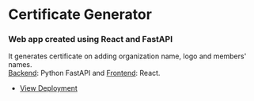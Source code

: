 # Certificate Generator
### Web app created using React and FastAPI
It generates certificate on adding organization name, logo and members' names. <br/>
<a href='https://github.com/RohanKaran/certificate-generator-backend'>Backend</a>: Python FastAPI and <a href='https://github.com/RohanKaran/certificate-generator-frontend'>Frontend</a>: React. 
<br/>
- <a href='https://cg-rohankaran.herokuapp.com'>View Deployment</a> 
